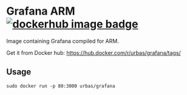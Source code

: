 # Grafana ARM [![dockerhub image badge]](https://hub.docker.com/r/urbas/grafana/)
Image containing Grafana compiled for ARM.

Get it from Docker hub: https://hub.docker.com/r/urbas/grafana/tags/

## Usage
```
sudo docker run -p 80:3000 urbas/grafana
```


[dockerhub image badge]: https://img.shields.io/badge/dockerhub-urbas%2Fgrafana:5.3.4-brightgreen.svg